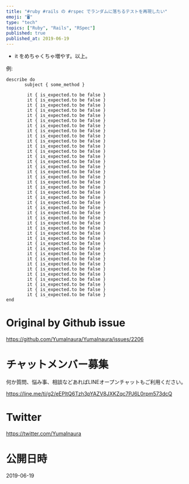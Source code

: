 ```yaml
---
title: "#ruby #rails の #rspec でランダムに落ちるテストを再現したい"
emoji: "🖥"
type: "tech"
topics: ["Ruby", "Rails", "RSpec"]
published: true
published_at: 2019-06-19
---
```


- it をめちゃくちゃ増やす。以上。

例:

```
describe do
       subject { some_method } 

        it { is_expected.to be false }
        it { is_expected.to be false }
        it { is_expected.to be false }
        it { is_expected.to be false }
        it { is_expected.to be false }
        it { is_expected.to be false }
        it { is_expected.to be false }
        it { is_expected.to be false }
        it { is_expected.to be false }
        it { is_expected.to be false }
        it { is_expected.to be false }
        it { is_expected.to be false }
        it { is_expected.to be false }
        it { is_expected.to be false }
        it { is_expected.to be false }
        it { is_expected.to be false }
        it { is_expected.to be false }
        it { is_expected.to be false }
        it { is_expected.to be false }
        it { is_expected.to be false }
        it { is_expected.to be false }
        it { is_expected.to be false }
        it { is_expected.to be false }
        it { is_expected.to be false }
        it { is_expected.to be false }
        it { is_expected.to be false }
        it { is_expected.to be false }
        it { is_expected.to be false }
        it { is_expected.to be false }
        it { is_expected.to be false }
        it { is_expected.to be false }
        it { is_expected.to be false }
        it { is_expected.to be false }
        it { is_expected.to be false }
        it { is_expected.to be false }
        it { is_expected.to be false }
        it { is_expected.to be false }
        it { is_expected.to be false }
        it { is_expected.to be false }
        it { is_expected.to be false }
end

```

# Original by Github issue

https://github.com/YumaInaura/YumaInaura/issues/2206








<!-- Update From Qiita API -->

# チャットメンバー募集


何か質問、悩み事、相談などあればLINEオープンチャットもご利用ください。

https://line.me/ti/g2/eEPltQ6Tzh3pYAZV8JXKZqc7PJ6L0rpm573dcQ





# Twitter


https://twitter.com/YumaInaura


<!-- Update From Qiita API -->



# 公開日時

2019-06-19
